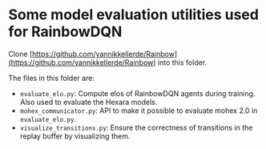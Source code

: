 # Some model evaluation utilities used for RainbowDQN

Clone [https://github.com/yannikkellerde/Rainbow](https://github.com/yannikkellerde/Rainbow) into this folder.

The files in this folder are:
+ `evaluate_elo.py`: Compute elos of RainbowDQN agents during training. Also used to evaluate the Hexara models.
+ `mohex_communicator.py`: API to make it possible to evaluate mohex 2.0 in `evaluate_elo.py`.
+ `visualize_transitions.py`: Ensure the correctness of transitions in the replay buffer by visualizing them.
